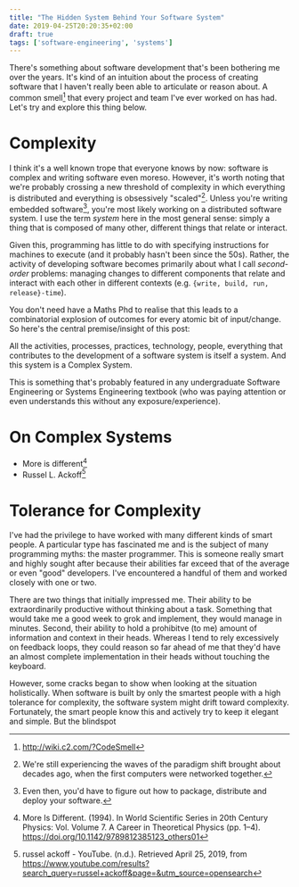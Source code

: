 ```yaml
---
title: "The Hidden System Behind Your Software System"
date: 2019-04-25T20:20:35+02:00
draft: true
tags: ['software-engineering', 'systems']
---
```

There's something about software development that's been bothering me over
the years. It's kind of an intuition about the process of creating software
that I haven't really been able to articulate or reason about. A common
smell[^smell] that every project and team I've ever worked on has had. Let's 
try and explore this thing below.

# Complexity

I think it's a well known trope that everyone knows by now: software is
complex and writing software even moreso. However, it's worth noting that
we're probably crossing a new threshold of complexity in which everything is
distributed and everything is obsessively "scaled"[^scale]. Unless you're
writing embedded software[^embedded], you're most likely working on a
distributed software system. I use the term _system_ here in the most general
sense: simply a thing that is composed of many other, different things that
relate or interact.

Given this, programming has little to do with specifying instructions
for machines to execute (and it probably hasn't been since the 50s). Rather,
the activity of developing software becomes primarily about what I call
_second-order_ problems: managing changes to different components that relate and
interact with each other in different contexts (e.g. `{write, build, run, release}-time`).

You don't need have a Maths Phd to realise that this leads to a combinatorial
explosion of outcomes for every atomic bit of input/change. So here's the central 
premise/insight of this post:

All the activities, processes, practices, technology, people, everything that
contributes to the development of a software system is itself a system. And
this system is a Complex System.

This is something that's probably featured in any undergraduate Software
Engineering or Systems Engineering textbook (who was paying attention or even
understands this without any exposure/experience).

# On Complex Systems

- More is different[^anderson]
- Russel L. Ackoff[^ackoff]


# Tolerance for Complexity

I've had the privilege to have worked with many different kinds of smart
people. A particular type has fascinated me and is the subject of many
programming myths: the master programmer. This is someone really smart and
highly sought after because their abilities far exceed that of the average or
even "good" developers. I've encountered a handful of them and worked closely
with one or two.

There are two things that initially impressed me. Their ability to be
extraordinarily productive without thinking about a task. Something that
would take me a good week to grok and implement, they would manage in
minutes. Second, their ability to hold a prohibitve (to me) amount of
information and context in their heads. Whereas I tend to rely excessively on
feedback loops, they could reason so far ahead of me that they'd have an
almost complete implementation in their heads without touching the keyboard.

However, some cracks began to show when looking at the situation holistically. When
software is built by only the smartest people with a high tolerance for complexity,
the software system might drift toward complexity. Fortunately, the smart people know this
and actively try to keep it elegant and simple. But the blindspot

[^smell]: http://wiki.c2.com/?CodeSmell
[^scale]: We're still experiencing the waves of the paradigm shift brought about decades ago, when the first computers were networked together.
[^embedded]: Even then, you'd have to figure out how to package, distribute and deploy your software.
[^cockburn]: https://twitter.com/TotherAlistair/status/1116795119791824896
[^anderson]: More Is Different. (1994). In World Scientific Series in 20th Century Physics: Vol. Volume 7. A Career in Theoretical Physics (pp. 1–4). https://doi.org/10.1142/9789812385123_others01
[^ackoff]: russel ackoff - YouTube. (n.d.). Retrieved April 25, 2019, from https://www.youtube.com/results?search_query=russel+ackoff&page=&utm_source=opensearch
